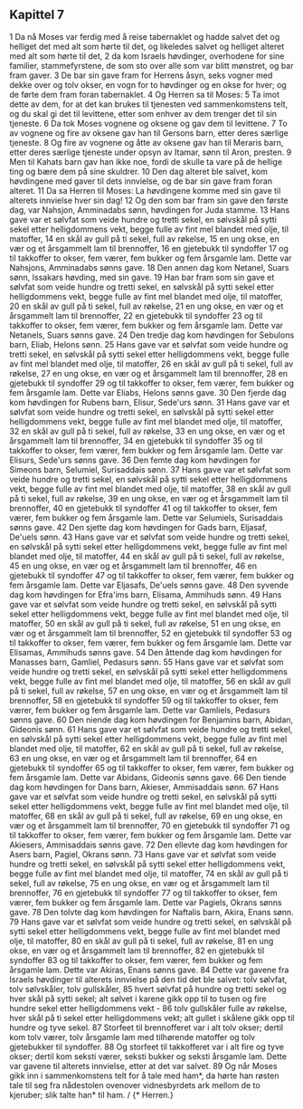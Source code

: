 ## Kapittel 7

1 Da nå Moses var ferdig med å reise tabernaklet og hadde salvet det og helliget det med alt som hørte til det, og likeledes salvet og helliget alteret med alt som hørte til det,
2 da kom Israels høvdinger, overhodene for sine familier, stammefyrstene, de som sto over alle som var blitt mønstret, og bar fram gaver.
3 De bar sin gave fram for Herrens åsyn, seks vogner med dekke over og tolv okser, en vogn for to høvdinger og en okse for hver; og de førte dem fram foran tabernaklet.
4 Og Herren sa til Moses:
5 Ta imot dette av dem, for at det kan brukes til tjenesten ved sammenkomstens telt, og du skal gi det til levittene, etter som enhver av dem trenger det til sin tjeneste.
6 Da tok Moses vognene og oksene og gav dem til levittene.
7 To av vognene og fire av oksene gav han til Gersons barn, etter deres særlige tjeneste.
8 Og fire av vognene og åtte av oksene gav han til Meraris barn, etter deres særlige tjeneste under opsyn av Itamar, sønn til Aron, presten.
9 Men til Kahats barn gav han ikke noe, fordi de skulle ta vare på de hellige ting og bære dem på sine skuldrer.
10 Den dag alteret ble salvet, kom høvdingene med gaver til dets innvielse, og de bar sin gave fram foran alteret.
11 Da sa Herren til Moses: La høvdingene komme med sin gave til alterets innvielse hver sin dag!
12 Og den som bar fram sin gave den første dag, var Nahsjon, Amminadabs sønn, høvdingen for Juda stamme.
13 Hans gave var et sølvfat som veide hundre og tretti sekel, en sølvskål på sytti sekel etter helligdommens vekt, begge fulle av fint mel blandet med olje, til matoffer,
14 en skål av gull på ti sekel, full av røkelse,
15 en ung okse, en vær og et årsgammelt lam til brennoffer,
16 en gjetebukk til syndoffer
17 og til takkoffer to okser, fem værer, fem bukker og fem årsgamle lam. Dette var Nahsjons, Amminadabs sønns gave.
18 Den annen dag kom Netanel, Suars sønn, Issakars høvding, med sin gave.
19 Han bar fram som sin gave et sølvfat som veide hundre og tretti sekel, en sølvskål på sytti sekel etter helligdommens vekt, begge fulle av fint mel blandet med olje, til matoffer,
20 en skål av gull på ti sekel, full av røkelse,
21 en ung okse, en vær og et årsgammelt lam til brennoffer,
22 en gjetebukk til syndoffer
23 og til takkoffer to okser, fem værer, fem bukker og fem årsgamle lam. Dette var Netanels, Suars sønns gave.
24 Den tredje dag kom høvdingen for Sebulons barn, Eliab, Helons sønn.
25 Hans gave var et sølvfat som veide hundre og tretti sekel, en sølvskål på sytti sekel etter helligdommens vekt, begge fulle av fint mel blandet med olje, til matoffer,
26 en skål av gull på ti sekel, full av røkelse,
27 en ung okse, en vær og et årsgammelt lam til brennoffer,
28 en gjetebukk til syndoffer
29 og til takkoffer to okser, fem værer, fem bukker og fem årsgamle lam. Dette var Eliabs, Helons sønns gave.
30 Den fjerde dag kom høvdingen for Rubens barn, Elisur, Sede'urs sønn.
31 Hans gave var et sølvfat som veide hundre og tretti sekel, en sølvskål på sytti sekel etter helligdommens vekt, begge fulle av fint mel blandet med olje, til matoffer,
32 en skål av gull på ti sekel, full av røkelse,
33 en ung okse, en vær og et årsgammelt lam til brennoffer,
34 en gjetebukk til syndoffer
35 og til takkoffer to okser, fem værer, fem bukker og fem årsgamle lam. Dette var Elisurs, Sede'urs sønns gave.
36 Den femte dag kom høvdingen for Simeons barn, Selumiel, Surisaddais sønn.
37 Hans gave var et sølvfat som veide hundre og tretti sekel, en sølvskål på sytti sekel etter helligdommens vekt, begge fulle av fint mel blandet med olje, til matoffer,
38 en skål av gull på ti sekel, full av røkelse,
39 en ung okse, en vær og et årsgammelt lam til brennoffer,
40 en gjetebukk til syndoffer
41 og til takkoffer to okser, fem værer, fem bukker og fem årsgamle lam. Dette var Selumiels, Surisaddais sønns gave.
42 Den sjette dag kom høvdingen for Gads barn, Eljasaf, De'uels sønn.
43 Hans gave var et sølvfat som veide hundre og tretti sekel, en sølvskål på sytti sekel etter helligdommens vekt, begge fulle av fint mel blandet med olje, til matoffer,
44 en skål av gull på ti sekel, full av røkelse,
45 en ung okse, en vær og et årsgammelt lam til brennoffer,
46 en gjetebukk til syndoffer
47 og til takkoffer to okser, fem værer, fem bukker og fem årsgamle lam. Dette var Eljasafs, De'uels sønns gave.
48 Den syvende dag kom høvdingen for Efra'ims barn, Elisama, Ammihuds sønn.
49 Hans gave var et sølvfat som veide hundre og tretti sekel, en sølvskål på sytti sekel etter helligdommens vekt, begge fulle av fint mel blandet med olje, til matoffer,
50 en skål av gull på ti sekel, full av røkelse,
51 en ung okse, en vær og et årsgammelt lam til brennoffer,
52 en gjetebukk til syndoffer
53 og til takkoffer to okser, fem værer, fem bukker og fem årsgamle lam. Dette var Elisamas, Ammihuds sønns gave.
54 Den åttende dag kom høvdingen for Manasses barn, Gamliel, Pedasurs sønn.
55 Hans gave var et sølvfat som veide hundre og tretti sekel, en sølvskål på sytti sekel etter helligdommens vekt, begge fulle av fint mel blandet med olje, til matoffer,
56 en skål av gull på ti sekel, full av røkelse,
57 en ung okse, en vær og et årsgammelt lam til brennoffer,
58 en gjetebukk til syndoffer
59 og til takkoffer to okser, fem værer, fem bukker og fem årsgamle lam. Dette var Gamliels, Pedasurs sønns gave.
60 Den niende dag kom høvdingen for Benjamins barn, Abidan, Gideonis sønn.
61 Hans gave var et sølvfat som veide hundre og tretti sekel, en sølvskål på sytti sekel etter helligdommens vekt, begge fulle av fint mel blandet med olje, til matoffer,
62 en skål av gull på ti sekel, full av røkelse,
63 en ung okse, en vær og et årsgammelt lam til brennoffer,
64 en gjetebukk til syndoffer
65 og til takkoffer to okser, fem værer, fem bukker og fem årsgamle lam. Dette var Abidans, Gideonis sønns gave.
66 Den tiende dag kom høvdingen for Dans barn, Akieser, Ammisaddais sønn.
67 Hans gave var et sølvfat som veide hundre og tretti sekel, en sølvskål på sytti sekel etter helligdommens vekt, begge fulle av fint mel blandet med olje, til matoffer,
68 en skål av gull på ti sekel, full av røkelse,
69 en ung okse, en vær og et årsgammelt lam til brennoffer,
70 en gjetebukk til syndoffer
71 og til takkoffer to okser, fem værer, fem bukker og fem årsgamle lam. Dette var Akiesers, Ammisaddais sønns gave.
72 Den ellevte dag kom høvdingen for Asers barn, Pagiel, Okrans sønn.
73 Hans gave var et sølvfat som veide hundre og tretti sekel, en sølvskål på sytti sekel etter helligdommens vekt, begge fulle av fint mel blandet med olje, til matoffer,
74 en skål av gull på ti sekel, full av røkelse,
75 en ung okse, en vær og et årsgammelt lam til brennoffer,
76 en gjetebukk til syndoffer
77 og til takkoffer to okser, fem værer, fem bukker og fem årsgamle lam. Dette var Pagiels, Okrans sønns gave.
78 Den tolvte dag kom høvdingen for Naftalis barn, Akira, Enans sønn.
79 Hans gave var et sølvfat som veide hundre og tretti sekel, en sølvskål på sytti sekel etter helligdommens vekt, begge fulle av fint mel blandet med olje, til matoffer,
80 en skål av gull på ti sekel, full av røkelse,
81 en ung okse, en vær og et årsgammelt lam til brennoffer,
82 en gjetebukk til syndoffer
83 og til takkoffer to okser, fem værer, fem bukker og fem årsgamle lam. Dette var Akiras, Enans sønns gave.
84 Dette var gavene fra Israels høvdinger til alterets innvielse på den tid det ble salvet: tolv sølvfat, tolv sølvskåler, tolv gullskåler,
85 hvert sølvfat på hundre og tretti sekel og hver skål på sytti sekel; alt sølvet i karene gikk opp til to tusen og fire hundre sekel etter helligdommens vekt -
86 tolv gullskåler fulle av røkelse, hver skål på ti sekel etter helligdommens vekt; alt gullet i skålene gikk opp til hundre og tyve sekel.
87 Storfeet til brennofferet var i alt tolv okser; dertil kom tolv værer, tolv årsgamle lam med tilhørende matoffer og tolv gjetebukker til syndoffer.
88 Og storfeet til takkofferet var i alt fire og tyve okser; dertil kom seksti værer, seksti bukker og seksti årsgamle lam. Dette var gavene til alterets innvielse, etter at det var salvet.
89 Og når Moses gikk inn i sammenkomstens telt for å tale med ham*, da hørte han røsten tale til seg fra nådestolen ovenover vidnesbyrdets ark mellom de to kjeruber; slik talte han* til ham. / {* Herren.}
